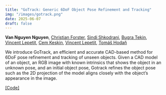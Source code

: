 ```yaml
---
title: "GoTrack: Generic 6DoF Object Pose Refinement and Tracking"
img: "/images/gotrack.png"
date: 2025-06-07
draft: false
---
```

**Van Nguyen Nguyen**, [Christian Forster](https://www.cforster.ch), [Sindi Shkodrani](https://www.linkedin.com/in/sindi-shkodrani/), [Bugra Tekin](https://btekin.github.io), [Vincent Lepetit](https://vincentlepetit.github.io/), [Cem Keskin](https://www.linkedin.com/in/cem-keskin-23692a15), [Vincent Lepetit](https://vincentlepetit.github.io/), [Tomáš Hodaň](https://thodan.github.io/)

We introduce GoTrack, an efficient and accurate CAD-based method for 6DoF pose refinement and tracking of unseen objects. Given a CAD model of an object, an RGB image with known intrinsics that shows the object in an unknown pose, and an initial object pose, Gotrack refines the object pose such as the 2D projection of the model aligns closely with the object’s appearance in the image.

[[Code]](https://github.com/facebookresearch/gotrack)